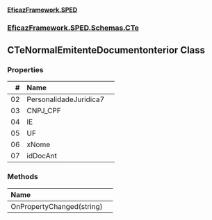 #### [EficazFramework.SPED](EficazFrameworkSPED.md 'EficazFramework SPED')
### [EficazFramework.SPED.Schemas.CTe](EficazFramework.SPED.Schemas.CTe.md 'EficazFramework.SPED.Schemas.CTe')

## CTeNormalEmitenteDocumentonterior Class
### Properties

| # | Name | |
| ---: | :--- | :--- |
| 02 | PersonalidadeJuridica7 |  |
| 03 | CNPJ_CPF |  |
| 04 | IE |  |
| 05 | UF |  |
| 06 | xNome |  |
| 07 | idDocAnt |  |
### Methods

| Name | |
| :--- | :--- |
| OnPropertyChanged(string) |  |
